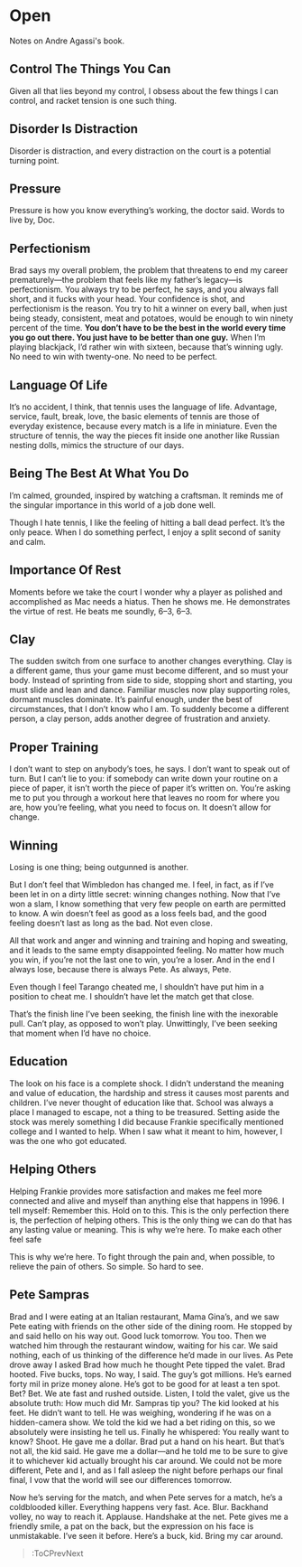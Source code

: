 # Open
Notes on Andre Agassi's book.

## Control The Things You Can
Given all that lies beyond my control, I obsess about the few things I can control, and racket tension is one such thing.

## Disorder Is Distraction
Disorder is distraction, and every distraction on the court is a potential turning point.

## Pressure
Pressure is how you know everything’s working, the doctor said. Words to live by, Doc.

## Perfectionism
Brad says my overall problem, the problem that threatens to end my career prematurely—the problem that feels like my 
father’s legacy—is perfectionism. You always try to be perfect, he says, and you always fall short, and it fucks with 
your head. Your confidence is shot, and perfectionism is the reason. You try to hit a winner on every ball, when just 
being steady, consistent, meat and potatoes, would be enough to win ninety percent of the time. **You don’t have to be 
the best in the world every time you go out there. You just have to be better than one guy.** When I’m playing blackjack, 
I’d rather win with sixteen, because that’s winning ugly. No need to win with twenty-one. No need to be perfect.

## Language Of Life
It’s no accident, I think, that tennis uses the language of life. Advantage, service, fault, break, love, the basic 
elements of tennis are those of everyday existence, because every match is a life in miniature. Even the structure of 
tennis, the way the pieces fit inside one another like Russian nesting dolls, mimics the structure of our days.

## Being The Best At What You Do
I’m calmed, grounded, inspired by watching a craftsman. It reminds me of the singular importance in this world of a job 
done well.

Though I hate tennis, I like the feeling of hitting a ball dead perfect. It’s the only peace. When I do something 
perfect, I enjoy a split second of sanity and calm.

## Importance Of Rest
Moments before we take the court I wonder why a player as polished and accomplished as Mac needs a hiatus. Then he shows 
me. He demonstrates the virtue of rest. He beats me soundly, 6–3, 6–3.

## Clay
The sudden switch from one surface to another changes everything. Clay is a different game, thus your game must become 
different, and so must your body. Instead of sprinting from side to side, stopping short and starting, you must slide 
and lean and dance. Familiar muscles now play supporting roles, dormant muscles dominate. It’s painful enough, under the 
best of circumstances, that I don’t know who I am. To suddenly become a different person, a clay person, adds another 
degree of frustration and anxiety.

## Proper Training
I don’t want to step on anybody’s toes, he says. I don’t want to speak out of turn. But I can’t lie to you: if somebody 
can write down your routine on a piece of paper, it isn’t worth the piece of paper it’s written on. You’re asking me to 
put you through a workout here that leaves no room for where you are, how you’re feeling, what you need to focus on. 
It doesn’t allow for change.

## Winning
Losing is one thing; being outgunned is another.

But I don’t feel that Wimbledon has changed me. I feel, in fact, as if I’ve been let in on a dirty little secret: 
winning changes nothing. Now that I’ve won a slam, I know something that very few people on earth are permitted to know. 
A win doesn’t feel as good as a loss feels bad, and the good feeling doesn’t last as long as the bad. Not even close.

All that work and anger and winning and training and hoping and sweating, and it leads to the same empty disappointed 
feeling. No matter how much you win, if you’re not the last one to win, you’re a loser. And in the end I always lose, 
because there is always Pete. As always, Pete.

Even though I feel Tarango cheated me, I shouldn’t have put him in a position to cheat me. I shouldn’t have let the 
match get that close.

That’s the finish line I’ve been seeking, the finish line with the inexorable pull. Can’t play, as opposed to won’t play. 
Unwittingly, I’ve been seeking that moment when I’d have no choice.


## Education
The look on his face is a complete shock. I didn’t understand the meaning and value of education, the hardship and 
stress it causes most parents and children. I’ve never thought of education like that. School was always a place I 
managed to escape, not a thing to be treasured. Setting aside the stock was merely something I did because Frankie 
specifically mentioned college and I wanted to help. When I saw what it meant to him, however, I was the one who got 
educated.

## Helping Others
Helping Frankie provides more satisfaction and makes me feel more connected and alive and myself than anything else that 
happens in 1996. I tell myself: Remember this. Hold on to this. This is the only perfection there is, the perfection of 
helping others. This is the only thing we can do that has any lasting value or meaning. This is why we’re here. To make 
each other feel safe

This is why we’re here. To fight through the pain and, when possible, to relieve the pain of others. So simple. So hard 
to see.

## Pete Sampras
Brad and I were eating at an Italian restaurant, Mama Gina’s, and we saw Pete eating with friends on the other side of 
the dining room. He stopped by and said hello on his way out. Good luck tomorrow. You too. Then we watched him through 
the restaurant window, waiting for his car. We said nothing, each of us thinking of the difference he’d made in our 
lives. As Pete drove away I asked Brad how much he thought Pete tipped the valet. Brad hooted. Five bucks, tops. No way, 
I said. The guy’s got millions. He’s earned forty mil in prize money alone. He’s got to be good for at least a ten spot. 
Bet? Bet. We ate fast and rushed outside. Listen, I told the valet, give us the absolute truth: How much did Mr. Sampras 
tip you? The kid looked at his feet. He didn’t want to tell. He was weighing, wondering if he was on a hidden-camera 
show. We told the kid we had a bet riding on this, so we absolutely were insisting he tell us. Finally he whispered: 
You really want to know? Shoot. He gave me a dollar. Brad put a hand on his heart. But that’s not all, the kid said. 
He gave me a dollar—and he told me to be sure to give it to whichever kid actually brought his car around. We could not 
be more different, Pete and I, and as I fall asleep the night before perhaps our final final, I vow that the world will 
see our differences tomorrow.

Now he’s serving for the match, and when Pete serves for a match, he’s a coldblooded killer. Everything happens very 
fast. Ace. Blur. Backhand volley, no way to reach it. Applause. Handshake at the net. Pete gives me a friendly smile, a 
pat on the back, but the expression on his face is unmistakable. I’ve seen it before. Here’s a buck, kid. 
Bring my car around.


> :ToCPrevNext
